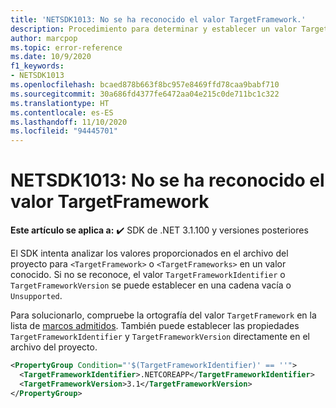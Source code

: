 ```yaml
---
title: 'NETSDK1013: No se ha reconocido el valor TargetFramework.'
description: Procedimiento para determinar y establecer un valor TargetFramework válido
author: marcpop
ms.topic: error-reference
ms.date: 10/9/2020
f1_keywords:
- NETSDK1013
ms.openlocfilehash: bcaed878b663f8bc957e8469ffd78caa9babf710
ms.sourcegitcommit: 30a686fd4377fe6472aa04e215c0de711bc1c322
ms.translationtype: HT
ms.contentlocale: es-ES
ms.lasthandoff: 11/10/2020
ms.locfileid: "94445701"
---
```

# <a name="netsdk1013-the-targetframework-value-was-not-recognized"></a>NETSDK1013: No se ha reconocido el valor TargetFramework

**Este artículo se aplica a:** ✔️ SDK de .NET 3.1.100 y versiones posteriores

El SDK intenta analizar los valores proporcionados en el archivo del proyecto para `<TargetFramework>` o `<TargetFrameworks>` en un valor conocido.  Si no se reconoce, el valor `TargetFrameworkIdentifier` o `TargetFrameworkVersion` se puede establecer en una cadena vacía o `Unsupported`.

Para solucionarlo, compruebe la ortografía del valor `TargetFramework` en la lista de [marcos admitidos](../../../standard/frameworks.md).
También puede establecer las propiedades `TargetFrameworkIdentifier` y `TargetFrameworkVersion` directamente en el archivo del proyecto.

```xml
<PropertyGroup Condition="'$(TargetFrameworkIdentifier)' == ''">
  <TargetFrameworkIdentifier>.NETCOREAPP</TargetFrameworkIdentifier>
  <TargetFrameworkVersion>3.1</TargetFrameworkVersion>
</PropertyGroup>
```
